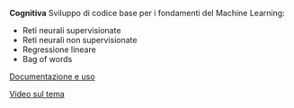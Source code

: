 **Cognitiva**
Sviluppo di codice base per i fondamenti del Machine Learning:
- Reti neurali supervisionate
- Reti neurali non supervisionate
- Regressione lineare
- Bag of words

[Documentazione e uso](https://pumar.it/cognitiva/cgn.php)

[Video sul tema](https://www.youtube.com/channel/UCDwLlFqa0xZ71PEOdHA0aSQ)
